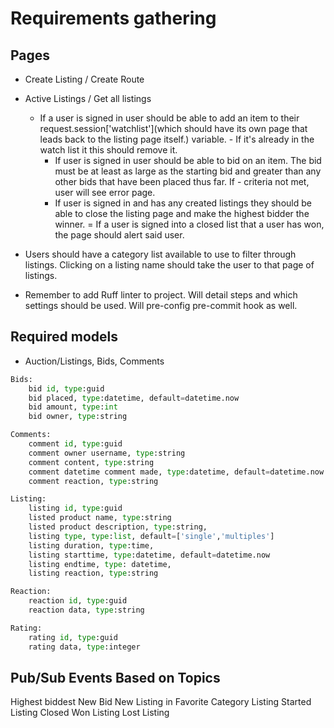 # Requirements gathering

## Pages

- Create Listing / Create Route
- Active Listings / Get all listings
  - If a user is signed in user should be able to add an item to their request.session['watchlist'](which should have its own page that leads back to the listing page itself.) variable. - If it's already in the watch list it this should remove it.
    - If user is signed in user should be able to bid on an item. The bid must be at least as large as the starting bid and greater than any other bids that have been placed thus far. If - criteria not met, user will see error page.
    - If user is signed in and has any created listings they should be able to close the listing page and make the highest bidder the winner.
      = If a user is signed into a closed list that a user has won, the page should alert said user.
- Users should have a category list available to use to filter through listings. Clicking on a listing name should take the user to that page of listings.

- Remember to add Ruff linter to project. Will detail steps and which settings should be used. Will pre-config pre-commit hook as well.

## Required models

- Auction/Listings, Bids, Comments

```python
Bids:
    bid id, type:guid
    bid placed, type:datetime, default=datetime.now
    bid amount, type:int
    bid owner, type:string

Comments:
    comment id, type:guid
    comment owner username, type:string
    comment content, type:string
    comment datetime comment made, type:datetime, default=datetime.now
    comment reaction, type:string

Listing:
    listing id, type:guid
    listed product name, type:string
    listed product description, type:string,
    listing type, type:list, default=['single','multiples']
    listing duration, type:time,
    listing starttime, type:datetime, default=datetime.now
    listing endtime, type: datetime,
    listing reaction, type:string

Reaction:
    reaction id, type:guid
    reaction data, type:string

Rating:
    rating id, type:guid
    rating data, type:integer
```

## Pub/Sub Events Based on Topics

Highest biddest
New Bid
New Listing in Favorite Category
Listing Started
Listing Closed
Won Listing
Lost Listing
